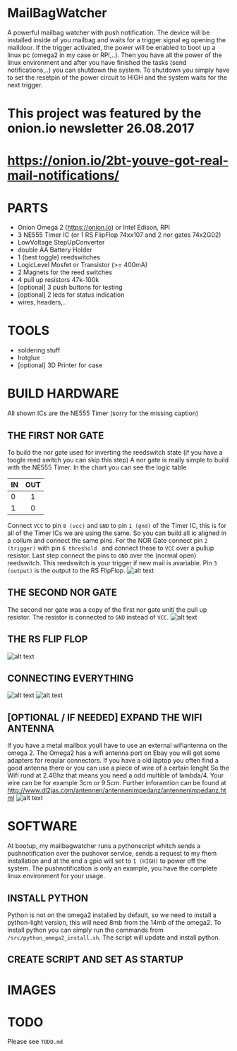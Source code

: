 # MailBagWatcher
A powerful mailbag watcher with push notification.
The device will be installed inside of you mailbag and waits for a trigger signal eg opening the maildoor.
If the trigger activated, the power will be enabled to boot up a linux pc (omega2 in my case or RPI,..).
Then you have all the power of the linux environment and after you have finished the tasks (send notifications,..) you can shutdown the system. To shutdown you simply have to set the resetpin of the power circuit to HIGH and the system waits for the next trigger.



# This project was featured by the onion.io newsletter 26.08.2017
# https://onion.io/2bt-youve-got-real-mail-notifications/

# PARTS
* Onion Omega 2 (https://onion.io) or Intel Edison, RPI
* 3 NE555 Timer IC (or 1 RS FlipFlop 74xx107 and 2 nor gates 74x2G02)
* LowVoltage StepUpConverter
* double AA Battery Holder
* 1 (best toggle) reedswitches
* LogicLevel Mosfet or Transistor (>= 400mA)
* 2 Magnets for the reed switches
* 4 pull up resistors 47k-100k
* [optional] 3 push buttons for testing
* [optional] 2 leds for status indication
* wires, headers,..

# TOOLS
* soldering stuff
* hotglue
* [optional] 3D Printer for case


# BUILD HARDWARE
All shown ICs are the NE555 Timer (sorry for the missing caption)

## THE FIRST NOR GATE
To build the nor gate used for inverting the reedswitch state (if you have a toogle reed switch you can skip this step)
A nor gate is really simple to build with the NE555 Timer.
In the chart you can see the logic table

| IN        | OUT           |
| ------------- |:-------------:|
| 0      | 1 |
| 1      | 0      |

Connect `VCC` to pin `8 (vcc)` and `GND` to pin `1 (gnd)` of the Timer IC, this is for all of the Timer ICs we are using the same. So you can build all ic aligned in a collum and connect the same pins.
For the NOR Gate connect pin `2 (trigger)` with pin `6 threshold ` and connect these to `VCC` over a pullup resistor.
Last step connect the pins to `GND` over the (normal open) reedswitch. This reedswitch is your trigger if new mail is avariable.
Pin `3 (output)` is the output to the RS FlipFlop.
![alt text](https://github.com/RBEGamer/MailBagWatcher/blob/master/Documentation/Images/norgate_1.jpg)


## THE SECOND NOR GATE
The second nor gate was a copy of the first nor gate unitl the pull up resistor. The resistor is connected to `GND` instead of `VCC`.
![alt text](https://github.com/RBEGamer/MailBagWatcher/blob/master/Documentation/Images/norgate_2.jpg)


## THE RS FLIP FLOP

![alt text](https://github.com/RBEGamer/MailBagWatcher/blob/master/Documentation/Images/rs_gate.jpg)


## CONNECTING EVERYTHING
![alt text](https://github.com/RBEGamer/MailBagWatcher/blob/master/Documentation/Images/final_front.jpg)
![alt text](https://github.com/RBEGamer/MailBagWatcher/blob/master/Documentation/Images/final_back.jpg)

## [OPTIONAL / IF NEEDED] EXPAND THE WIFI ANTENNA
If you have a metal mailbox youll have to use an external wifiantenna on the omega 2.
The Omega2 has a wifi antenna port on Ebay you will get some adapters for reqular connectors.
If you have a old laptop you often find a good antenna there or you can use a piece of wire of a certain lenght
So the Wifi rund at 2.4Ghz that means you need a odd multible of lambda/4.
Your wire can be for example 3cm or 9.5cm.
Further inforamtion can be found at http://www.dl2jas.com/antennen/antennenimpedanz/antennenimpedanz.html
![alt text](https://github.com/RBEGamer/MailBagWatcher/blob/master/Documentation/Images/omega_extend_wifi.jpg)

# SOFTWARE
At bootup, my mailbagwatcher runs a pythonscript whitch sends a pushnotification over the pushover service, sends a request to my fhem installation and at the end a gpio will set to `1 (HIGH)` to power off the system.
The pushnotification is only an example, you have the complete linux environment for your usage.

## INSTALL PYTHON
Python is not on the omega2 installed by default, so we need to install a python-light version, this will need 8mb from the 14mb of the omega2. To install python you can simply run the commands from `/src/python_omega2_install.sh`. The script will update and install python.

## CREATE SCRIPT AND SET AS STARTUP







# IMAGES

# TODO
Please see `TODO.md`

